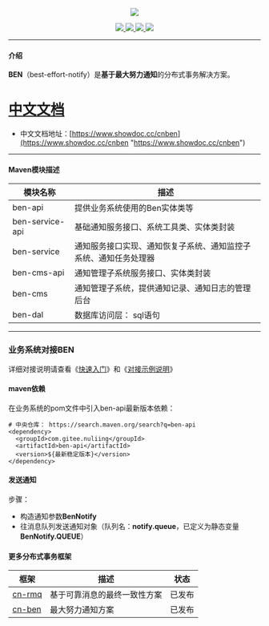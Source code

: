 <p align="center">
<img src="https://www.showdoc.cc/server/api/common/visitfile/sign/29ed8bb62ad7731244f6eb838d193fd5?showdoc=.jpg" ></img>
</p>

<p align="center">
    <a target="_blank" href="https://search.maven.org/search?q=g:%22com.gitee.nuliing%22%20AND%20a:%22ben-api%22">
        <img src="https://img.shields.io/maven-central/v/com.gitee.nuliing/ben-api.svg?label=Maven%20Central" ></img>
    </a>
    <a target="_blank" href="https://www.apache.org/licenses/LICENSE-2.0.html">
        <img src="https://img.shields.io/badge/License-Apache%202.0-blue.svg" ></img>
    </a>
    <a target="_blank" href="https://www.oracle.com/technetwork/java/javase/downloads/index.html">
        <img src="https://img.shields.io/badge/JDK-1.8+-green.svg" ></img>
    </a>
    <a target="_blank" href="https://www.codacy.com/app/a327919006/cn-ben?utm_source=github.com&amp;utm_medium=referral&amp;utm_content=a327919006/cn-ben&amp;utm_campaign=Badge_Grade">
        <img src="https://api.codacy.com/project/badge/Grade/11cbcaba03744805a679f8f47c298dc1"/>
    </a>
</p>

------------

#### 介绍

**BEN**（best-effort-notify）是**基于最大努力通知**的分布式事务解决方案。

# [中文文档](https://www.showdoc.cc/cnben "中文文档")
- 中文文档地址：[https://www.showdoc.cc/cnben](https://www.showdoc.cc/cnben "https://www.showdoc.cc/cnben")

------------

#### Maven模块描述

| 模块名称 | 描述 |
| --- | --- |
| ben-api | 提供业务系统使用的Ben实体类等 |
| ben-service-api | 基础通知服务接口、系统工具类、实体类封装 |
| ben-service | 通知服务接口实现、通知恢复子系统、通知监控子系统、通知任务处理器 |
| ben-cms-api | 通知管理子系统服务接口、实体类封装 |
| ben-cms | 通知管理子系统，提供通知记录、通知日志的管理后台 |
| ben-dal | 数据库访问层： sql语句|

------------

### 业务系统对接BEN
详细对接说明请查看《[快速入门](https://www.showdoc.cc/cnben?page_id=2039690399130400 "快速入门")》和《[对接示例说明](https://www.showdoc.cc/cnben?page_id=2039691528425578 "对接示例说明")》

#### maven依赖
在业务系统的pom文件中引入ben-api最新版本依赖：
```
# 中央仓库： https://search.maven.org/search?q=ben-api
<dependency>
  <groupId>com.gitee.nuliing</groupId>
  <artifactId>ben-api</artifactId>
  <version>${最新稳定版本}</version>
</dependency>
```

#### 发送通知
步骤：
- 构造通知参数**BenNotify**
- 往消息队列发送通知对象（队列名：**notify.queue**，已定义为静态变量**BenNotify.QUEUE**）

#### 更多分布式事务框架

| 框架 | 描述 | 状态 |
| --- | --- | --- |
| [cn-rmq](https://gitee.com/NuLiing/reliable-message "cn-rmq") | 基于可靠消息的最终一致性方案 | 已发布 |
| [cn-ben](https://gitee.com/NuLiing/cn-ben "cn-ben") | 最大努力通知方案 | 已发布 |
